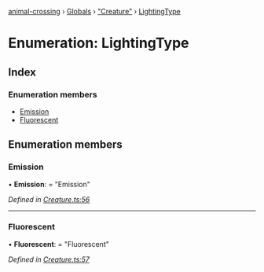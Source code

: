[animal-crossing](../README.md) › [Globals](../globals.md) › ["Creature"](../modules/_creature_.md) › [LightingType](_creature_.lightingtype.md)

# Enumeration: LightingType

## Index

### Enumeration members

* [Emission](_creature_.lightingtype.md#emission)
* [Fluorescent](_creature_.lightingtype.md#fluorescent)

## Enumeration members

###  Emission

• **Emission**: = "Emission"

*Defined in [Creature.ts:56](https://github.com/Norviah/animal-crossing/blob/a6bd02a/module/types/Creature.ts#L56)*

___

###  Fluorescent

• **Fluorescent**: = "Fluorescent"

*Defined in [Creature.ts:57](https://github.com/Norviah/animal-crossing/blob/a6bd02a/module/types/Creature.ts#L57)*
